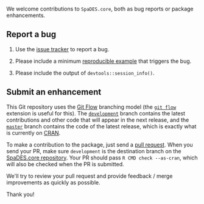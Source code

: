 We welcome contributions to `SpaDES.core`, both as bug reports or package enhancements.

## Report a bug

1. Use the [issue tracker](https://github.com/PredictiveEcology/SpaDES.core/issues) to report a bug.

2. Please include a minimum [reproducible example](https://stackoverflow.com/q/5963269/1380598) that triggers the bug.

3. Please include the output of `devtools::session_info()`.

## Submit an enhancement

This Git repository uses the [Git Flow](https://nvie.com/posts/a-successful-git-branching-model/) branching model (the [`git flow`](https://github.com/petervanderdoes/gitflow-avh) extension is useful for this).
The [`development`](https://github.com/PredictiveEcology/SpaDES.core/tree/development) branch contains the latest contributions and other code that will appear in the next release, and the [`master`](https://github.com/PredictiveEcology/SpaDES.core) branch contains the code of the latest release, which is exactly what is currently on [CRAN](https://cran.r-project.org/package=SpaDES.core).

To make a contribution to the package, just send a [pull request](https://help.github.com/articles/using-pull-requests/). 
When you send your PR, make sure `development` is the destination branch on the [SpaDES.core repository](https://github.com/PredictiveEcology/SpaDES.core).
Your PR should pass `R CMD check --as-cran`, which will also be checked when the PR is submitted.

We'll try to review your pull request and provide feedback / merge improvements as quickly as possible.

Thank you!
